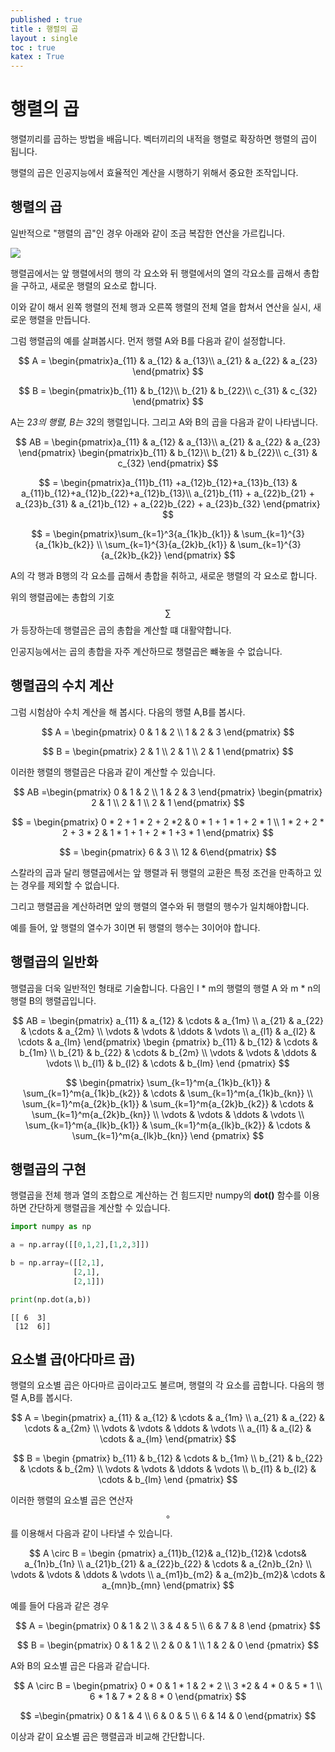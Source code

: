 ```yaml
---
published : true 
title : 행렬의 곱  
layout : single 
toc : true 
katex : True 
---
```

# 행렬의 곱

행렬끼리를 곱하는 방법을 배웁니다. 벡터끼리의 내적을 행렬로 확장하면 행렬의 곱이 됩니다.

행렬의 곱은 인공지능에서 효율적인 계산을 시행하기 위해서 중요한 조작입니다.

## 행렬의 곱

일반적으로 "행렬의 곱"인 경우 아래와 같이 조금 복잡한 연산을 가르킵니다.

![](https://algebra1course.files.wordpress.com/2013/02/slide10.jpg)

행렬곱에서는 앞 행렬에서의 행의 각 요소와 뒤 행렬에서의 열의 각요소를 곱해서 총합을 구하고, 새로운 행렬의 요소로 합니다. 

이와 같이 해서 왼쪽 행렬의 전체 행과 오른쪽 행렬의 전체 열을 합쳐서 연산을 실시, 새로운 행렬을 만듭니다.

그럼 행렬곱의 예를 살펴봅시다. 먼저 행렬 A와 B를 다음과 같이 설정합니다.

$$
A = \begin{pmatrix}a_{11} & a_{12} & a_{13}\\
a_{21} & a_{22} & a_{23}
\end{pmatrix}
$$

$$
B = \begin{pmatrix}b_{11} & b_{12}\\
b_{21} & b_{22}\\
c_{31} & c_{32} 
\end{pmatrix}
$$

A는 2*3의 행렬, B는 3*2의 행렬입니다. 그리고 A와 B의 곱을 다음과 같이 나타냅니다.

$$
AB = \begin{pmatrix}a_{11} & a_{12} & a_{13}\\
a_{21} & a_{22} & a_{23}
\end{pmatrix} \begin{pmatrix}b_{11} & b_{12}\\
b_{21} & b_{22}\\
c_{31} & c_{32} 
\end{pmatrix}
$$

$$
= \begin{pmatrix}a_{11}b_{11} +a_{12}b_{12}+a_{13}b_{13} & a_{11}b_{12}+a_{12}b_{22}+a_{12}b_{13}\\
a_{21}b_{11} + a_{22}b_{21} + a_{23}b_{31}  & a_{21}b_{12} + a_{22}b_{22} + a_{23}b_{32}     
\end{pmatrix}
$$

$$
= \begin{pmatrix}\sum_{k=1}^3{a_{1k}b_{k1}} & \sum_{k=1}^{3}{a_{1k}b_{k2}} \\
\sum_{k=1}^{3}{a_{2k}b_{k1}} & \sum_{k=1}^{3}{a_{2k}b_{k2}}
\end{pmatrix}
$$

A의 각 행과 B행의 각 요소를 곱해서 총합을 취하고, 새로운 행렬의 각 요소로 합니다.

위의 행렬곱에는 총합의 기호 $$\sum{}$$가 등장하는데 행렬곱은 곱의 총합을 계산할 떄 대활약합니다. 

인공지능에서는 곱의 총합을 자주 계산하므로 챙렬곱은 뺴놓을 수 없습니다.

## 행렬곱의 수치 계산

그럼 시험삼아 수치 계산을 해 봅시다. 다음의 행렬 A,B를 봅시다.

$$
A = \begin{pmatrix}
0 & 1 & 2 \\
1 & 2 & 3
\end{pmatrix}
$$

$$
B = \begin{pmatrix}
2 & 1 \\
2 & 1 \\
2 & 1
\end{pmatrix}
$$

이러한 행렬의 행렬곱은 다음과 같이 계산할 수 있습니다.

$$
AB =\begin{pmatrix}
0 & 1 & 2 \\
1 & 2 & 3
\end{pmatrix}
\begin{pmatrix}
2 & 1 \\
2 & 1 \\
2 & 1
\end{pmatrix}
$$

$$
= \begin{pmatrix} 0 * 2 + 1 * 2 + 2 *2 & 0 * 1 + 1 * 1 + 2 * 1 \\ 1 * 2 + 2 * 2 + 3 * 2 & 1 * 1 + 1 + 2 * 1 +3 * 1 \end{pmatrix}
$$

$$
= \begin{pmatrix} 6 & 3 \\ 12 & 6\end{pmatrix}
$$

스칼라의 곱과 달리 행렬곱에서는 앞 행렬과 뒤 행렬의 교환은 특정 조건을 만족하고 있는 경우를 제외할 수 없습니다.

그리고 행렬곱을 계산하려면 앞의 행렬의 열수와 뒤 행렬의 행수가 일치해야합니다.

예를 들어, 앞 행렬의 열수가 3이면 뒤 행렬의 행수는 3이어야 합니다.

## 행렬곱의 일반화

행렬곱을 더욱 일반적인 형태로 기술합니다. 다음인 l * m의 행렬의 행렬 A 와  m * n의 행렬 B의 행렬곱입니다.

$$
AB = 
\begin{pmatrix}
a_{11} & a_{12} & \cdots & a_{1m} \\ 
a_{21} & a_{22} & \cdots & a_{2m} \\
\vdots & \vdots & \ddots & \vdots \\
a_{l1} & a_{l2} & \cdots & a_{lm} 
\end{pmatrix} \begin {pmatrix}
b_{11} & b_{12} & \cdots & b_{1m} \\ 
b_{21} & b_{22} & \cdots & b_{2m} \\
\vdots & \vdots & \ddots & \vdots \\
b_{l1} & b_{l2} & \cdots & b_{lm} 
\end {pmatrix}
$$


$$
\begin{pmatrix}
\sum_{k=1}^m{a_{1k}b_{k1}} & \sum_{k=1}^m{a_{1k}b_{k2}} & \cdots & \sum_{k=1}^m{a_{1k}b_{kn}} \\
\sum_{k=1}^m{a_{2k}b_{k1}} & \sum_{k=1}^m{a_{2k}b_{k2}} & \cdots & \sum_{k=1}^m{a_{2k}b_{kn}} \\ 
\vdots & \vdots & \ddots & \vdots \\
\sum_{k=1}^m{a_{lk}b_{k1}} & \sum_{k=1}^m{a_{lk}b_{k2}} & \cdots & \sum_{k=1}^m{a_{lk}b_{kn}}
\end {pmatrix}
$$

## 행렬곱의 구현

행렬곱을 전체 행과 열의 조합으로 계산하는 건 힘드지만 numpy의 **dot()** 함수를 이용하면 간단하게 행렬곱을 계산할 수 있습니다.


```python
import numpy as np

a = np.array([[0,1,2],[1,2,3]])

b = np.array=([[2,1],
              [2,1],
              [2,1]])

print(np.dot(a,b))
```

    [[ 6  3]
     [12  6]]


## 요소별 곱(아다마르 곱)

행렬의 요소별 곱은 아다마르 곱이라고도 불르며, 행렬의 각 요소를 곱합니다.
다음의 행렬 A,B를 봅시다.

$$
A = \begin{pmatrix}
a_{11} & a_{12} & \cdots & a_{1m} \\ 
a_{21} & a_{22} & \cdots & a_{2m} \\
\vdots & \vdots & \ddots & \vdots \\
a_{l1} & a_{l2} & \cdots & a_{lm} 
\end{pmatrix} 
$$

$$
B = \begin {pmatrix}
b_{11} & b_{12} & \cdots & b_{1m} \\ 
b_{21} & b_{22} & \cdots & b_{2m} \\
\vdots & \vdots & \ddots & \vdots \\
b_{l1} & b_{l2} & \cdots & b_{lm} 
\end {pmatrix}
$$

이러한 행렬의 요소별 곱은 연산자 $$\circ$$ 를 이용해서 다음과 같이 나타낼 수 있습니다.

$$
A \circ B  =  \begin {pmatrix} a_{11}b_{12}& a_{12}b_{12}& \cdots& a_{1n}b_{1n} \\ 
a_{21}b_{21} & a_{22}b_{22} & \cdots & a_{2n}b_{2n} \\
\vdots & \vdots & \ddots & \vdots \\
a_{m1}b_{m2} & a_{m2}b_{m2}&  \cdots  & a_{mn}b_{mn}
\end{pmatrix}
$$

예를 들어 다음과 같은 경우

$$
A = \begin{pmatrix} 0 & 1 & 2 \\
3 & 4 & 5 \\
6 & 7 & 8
\end {pmatrix}
$$

$$
B = \begin{pmatrix} 0 & 1 & 2 \\
2 & 0 & 1 \\
1 & 2 & 0 
\end {pmatrix}
$$

A와 B의 요소별 곱은 다음과 같습니다. 

$$
A \circ B = \begin{pmatrix} 0 * 0 & 1 * 1 & 2 * 2 \\
3 *2  & 4 * 0 & 5 * 1 \\
6 * 1 & 7 * 2 & 8 * 0 
\end{pmatrix} 
$$

$$
=\begin{pmatrix} 0 & 1 & 4 \\
6 & 0 & 5 \\
6 & 14 & 0
\end{pmatrix}
$$

이상과 같이 요소별 곱은 행렬곱과 비교해 간단합니다.
